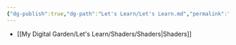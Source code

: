 ```yaml
---
{"dg-publish":true,"dg-path":"Let's Learn/Let's Learn.md","permalink":"/let-s-learn/let-s-learn/","noteIcon":""}
---
```


- [[My Digital Garden/Let's Learn/Shaders/Shaders\|Shaders]]